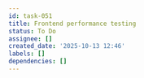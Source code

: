 ```yaml
---
id: task-051
title: Frontend performance testing
status: To Do
assignee: []
created_date: '2025-10-13 12:46'
labels: []
dependencies: []
---
```



